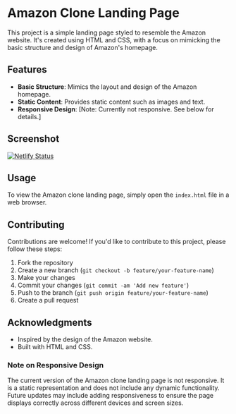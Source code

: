 # Amazon Clone Landing Page

This project is a simple landing page styled to resemble the Amazon website. It's created using HTML and CSS, with a focus on mimicking the basic structure and design of Amazon's homepage.

## Features

- **Basic Structure**: Mimics the layout and design of the Amazon homepage.
- **Static Content**: Provides static content such as images and text.
- **Responsive Design**: [Note: Currently not responsive. See below for details.]

## Screenshot
[![Netlify Status](https://api.netlify.com/api/v1/badges/d92696a0-ae11-4c2d-892b-f2b580831e8b/deploy-status)](https://app.netlify.com/sites/amznclnnn/deploys)

## Usage

To view the Amazon clone landing page, simply open the `index.html` file in a web browser.

## Contributing

Contributions are welcome! If you'd like to contribute to this project, please follow these steps:

1. Fork the repository
2. Create a new branch (`git checkout -b feature/your-feature-name`)
3. Make your changes
4. Commit your changes (`git commit -am 'Add new feature'`)
5. Push to the branch (`git push origin feature/your-feature-name`)
6. Create a pull request

## Acknowledgments

- Inspired by the design of the Amazon website.
- Built with HTML and CSS.

### Note on Responsive Design

The current version of the Amazon clone landing page is not responsive. It is a static representation and does not include any dynamic functionality. Future updates may include adding responsiveness to ensure the page displays correctly across different devices and screen sizes.

